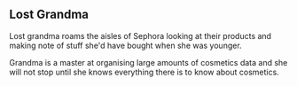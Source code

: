 Lost Grandma
------------

Lost grandma roams the aisles of Sephora looking at their products and making note of stuff she'd have bought when she was younger.

Grandma is a master at organising large amounts of cosmetics data and she will not stop until she knows everything there is to know about cosmetics.